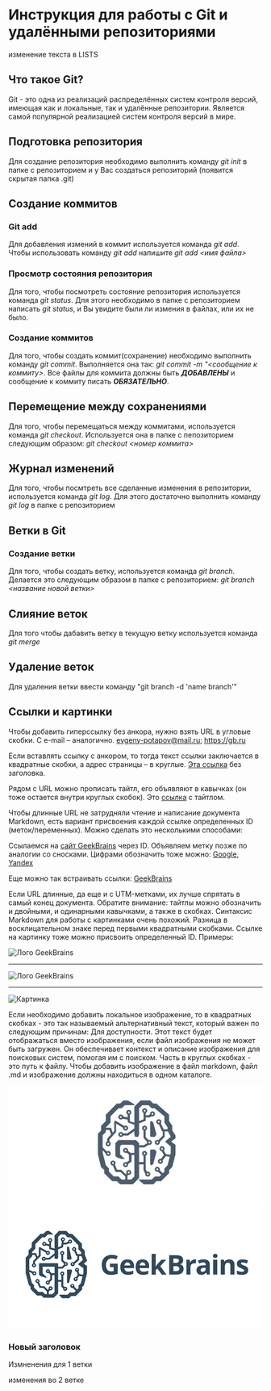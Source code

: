 # Инструкция для работы с Git и удалёнными репозиториями
изменение текста в LISTS
## Что такое Git?
Git - это одна из реализаций распределённых систем контроля версий, имеющая как и локальные, так и удалённые репозитории. Является самой популярной реализацией систем контроля версий в мире.
## Подготовка репозитория
Для создание репозитория необходимо выполнить команду *git init*  в папке с репозиторием и у Вас создаться репозиторий (появится скрытая папка .git)

## Создание коммитов

### Git add
Для добавления измений в коммит используется команда *git add*. Чтобы использовать команду *git add* напишите *git add <имя файла>*

### Просмотр состояния репозитория
Для того, чтобы посмотреть состояние репозитория используется команда *git status*. Для этого необходимо в папке с репозиторием написать *git status*, и Вы увидите были ли измения в файлах, или их не было.

### Создание коммитов
Для того, чтобы создать коммит(сохранение) необходимо выполнить команду *git commit*. Выполняется она так: *git commit -m "<сообщение к коммиту>*. Все файлы для коммита должны быть ***ДОБАВЛЕНЫ*** и сообщение к коммиту писать ***ОБЯЗАТЕЛЬНО***.

## Перемещение между сохранениями
Для того, чтобы перемещаться между коммитами, используется команда *git checkout*. Используется она в папке с пепозиторием следующим образом: *git checkout <номер коммита>*

## Журнал изменений
Для того, чтобы посмтреть все сделанные изменения в репозитории, используется команда *git log*. Для этого достаточно выполнить команду *git log* в папке с репозиторием

## Ветки в Git

### Создание ветки

Для того, чтобы создать ветку, используется команда *git branch*. Делается это следующим образом в папке с репозиторием: *git branch <название новой ветки>*

## Слияние веток

Для того чтобы дабавить ветку в текущую ветку используется команда *git merge <name branch>*

## Удаление веток
Для удаления ветки ввести команду "git branch -d 'name branch'"

## Сcылки и картинки 
Чтобы добавить гиперссылку без анкора, нужно взять URL в угловые скобки. С e-mail – аналогично.
<evgeny-potapov@mail.ru>;
<https://gb.ru>

Если вставлять ссылку с анкором, то тогда текст ссылки заключается в квадратные скобки, а адрес страницы – в круглые.
[Эта ссылка](http://gb.ru/) без заголовка.

Рядом с URL можно прописать тайтл, его объявляют в кавычках (он тоже остается внутри круглых скобок).
Это [ссылка](https://gb.ru "GeekBrains") с тайтлом.

Чтобы длинные URL не затрудняли чтение и написание документа Markdown, есть вариант присвоения каждой ссылке определенных ID (меток/переменных). 
Можно сделать это несколькими способами:

Ссылаемся на [сайт GeekBrains][GB] через ID. Объявляем метку позже по аналогии со сносками. 
Цифрами обозначить тоже можно: [Google][1], [Yandex][2]

Еще можно так встраивать ссылки: [GeekBrains] 

[GB]: https://gb.ru "Сайт GeekBrains"

[1]: google.com 'Сайт Google'

[2]: yandex.ru (Сайт «Яндекса»)

[GeekBrains]: https://gb.ru

Если URL длинные, да еще и с UTM-метками, их лучше спрятать в самый конец документа. Обратите внимание: тайтлы можно обозначить и двойными, и одинарными кавычками, а также в скобках. Синтаксис Markdown для работы с картинками очень похожий. Разница в восклицательном знаке перед первыми квадратными скобками. Ссылке на картинку тоже можно присвоить определенный ID. Примеры:

![Лого GeekBrains](https://skibl.ru/upload/brand/geekbrains-logo.jpg)

---

![Лого GeekBrains](https://skibl.ru/upload/brand/geekbrains-logo.jpg "Наш логотип")

---

![Картинка][logo]

[logo]: https://skibl.ru/upload/brand/geekbrains-logo.jpg "Наш логотип"

Если необходимо добавить локальное изображение, то в квадратных скобках - это так называемый альтернативный текст, который важен по следующим причинам:
Для доступности. Этот текст будет отображаться вместо изображения, если файл изображения не может быть загружен. Он обеспечивает контекст и описание изображения для поисковых систем, помогая им с поиском.
Часть в круглых скобках - это путь к файлу. Чтобы добавить изображение в файл markdown, файл .md и изображение должны находиться в одном каталоге. 

![GeekBrains - логотип](/logo1.jpg)
![GeekBrains - логотип](/geekbrains.png)

### Новый заголовок 
Измненения для 1 ветки

изменения во 2 ветке
